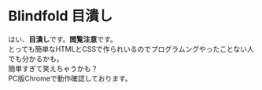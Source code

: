 # Blindfold 目潰し
はい、**目潰し**です。**閲覧注意**です。  
とっても簡単なHTMLとCSSで作られいるのでプログラムングやったことない人でも分かるかも。  
簡単すぎて笑えちゃうかも？  
PC版Chromeで動作確認しております。